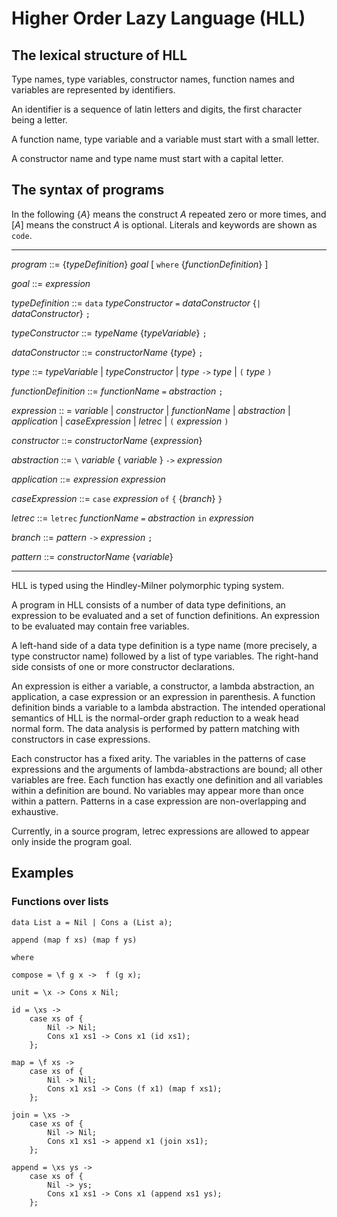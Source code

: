 # Higher Order Lazy Language (HLL) #

## The lexical structure of HLL ##

Type names, type variables, constructor names, function names and variables are 
represented by identifiers.

An identifier is a sequence of latin letters and digits, the first character
being a letter.

A function name, type variable and a variable must start with a small letter.

A constructor name and type name must start with a capital letter.

## The syntax of programs ##

In the following {*A*} means the construct *A* repeated zero or more times,
and [*A*] means the construct *A* is optional. Literals and keywords are 
shown as `code`.

---

*program* ::= {*typeDefinition*} *goal* [ `where` {*functionDefinition*} ]

*goal* ::= *expression*

*typeDefinition* ::= `data` *typeConstructor* `=` *dataConstructor* {`|` *dataConstructor*} `;`

*typeConstructor* ::= *typeName* {*typeVariable*} `;`

*dataConstructor* ::= *constructorName* {*type*} `;`

*type* ::= *typeVariable* | *typeConstructor* | *type* `->` *type* | `(` *type* `)`

*functionDefinition* ::= *functionName* `=` *abstraction* `;`

*expression* :: = *variable* | *constructor* | *functionName* | *abstraction* | *application* | *caseExpression* | *letrec* | `(` *expression* `)`

*constructor* ::= *constructorName* {*expression*}

*abstraction* ::= `\` *variable* { *variable* } `->` *expression*

*application* ::= *expression* *expression*

*caseExpression* ::= `case` *expression* `of` `{` {*branch*} `}`

*letrec* ::= `letrec` *functionName* `=` *abstraction* `in` *expression*

*branch* ::= *pattern* `->` *expression* `;`

*pattern* ::= *constructorName* {*variable*}

---

HLL is typed using the Hindley-Milner polymorphic typing system.

A program in HLL consists of a number of data type definitions, an expression to 
be evaluated and a set of function definitions. An expression to be evaluated 
may contain free variables.

A left-hand side of a data type definition is a type name (more precisely, a
type constructor name) followed by a list of type variables. The right-hand side
consists of one or more constructor declarations.

An expression is either a variable, a constructor, a lambda abstraction, an 
application, a case expression or an expression in parenthesis. A function 
definition binds a variable to a lambda abstraction. The intended operational 
semantics of HLL is the normal-order graph reduction to a weak head normal 
form. The data analysis is performed by pattern matching with constructors in 
case expressions.

Each constructor has a fixed arity. The variables in the patterns of case 
expressions and the arguments of lambda-abstractions are bound; all other 
variables are free. Each function has exactly one definition and all variables 
within a definition are bound. No variables may appear more than once within a 
pattern. Patterns in a case expression are non-overlapping and exhaustive.

Currently, in a source program, letrec expressions are allowed to appear only 
inside the program goal.

## Examples ##

### Functions over lists ###

```
data List a = Nil | Cons a (List a);

append (map f xs) (map f ys)

where

compose = \f g x ->  f (g x);

unit = \x -> Cons x Nil;

id = \xs ->
    case xs of {
        Nil -> Nil;
        Cons x1 xs1 -> Cons x1 (id xs1);
    };

map = \f xs ->
    case xs of {
        Nil -> Nil;
        Cons x1 xs1 -> Cons (f x1) (map f xs1);
    };

join = \xs ->
    case xs of { 
        Nil -> Nil;
        Cons x1 xs1 -> append x1 (join xs1);
    };

append = \xs ys ->
    case xs of {
        Nil -> ys;
        Cons x1 xs1 -> Cons x1 (append xs1 ys);
    };
```
